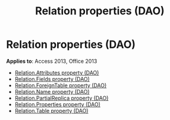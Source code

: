 ﻿---
title: Relation properties (DAO)
TOCTitle: Properties
ms:assetid: 1dbd0b17-acbb-4de4-97a0-395efc61f31c
ms:mtpsurl: https://msdn.microsoft.com/library/Dn123943(v=office.15)
ms:contentKeyID: 52071582
ms.date: 09/18/2015
mtps_version: v=office.15
---

# Relation properties (DAO)

**Applies to**: Access 2013, Office 2013

- [Relation.Attributes property (DAO)](relation-attributes-property-dao.md)
- [Relation.Fields property (DAO)](relation-fields-property-dao.md)
- [Relation.ForeignTable property (DAO)](relation-foreigntable-property-dao.md)
- [Relation.Name property (DAO)](relation-name-property-dao.md)
- [Relation.PartialReplica property (DAO)](relation-partialreplica-property-dao.md)
- [Relation.Properties property (DAO)](relation-properties-property-dao.md)
- [Relation.Table property (DAO)](relation-table-property-dao.md)


